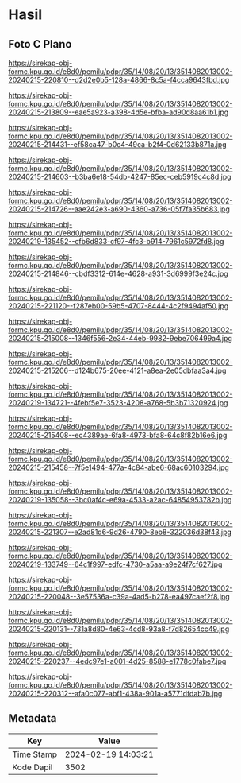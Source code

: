 # Hasil

## Foto C Plano

https://sirekap-obj-formc.kpu.go.id/e8d0/pemilu/pdpr/35/14/08/20/13/3514082013002-20240215-220810--d2d2e0b5-128a-4866-8c5a-f4cca9643fbd.jpg

https://sirekap-obj-formc.kpu.go.id/e8d0/pemilu/pdpr/35/14/08/20/13/3514082013002-20240215-213809--eae5a923-a398-4d5e-bfba-ad90d8aa61b1.jpg

https://sirekap-obj-formc.kpu.go.id/e8d0/pemilu/pdpr/35/14/08/20/13/3514082013002-20240215-214431--ef58ca47-b0c4-49ca-b2f4-0d62133b871a.jpg

https://sirekap-obj-formc.kpu.go.id/e8d0/pemilu/pdpr/35/14/08/20/13/3514082013002-20240215-214603--b3ba6e18-54db-4247-85ec-ceb5919c4c8d.jpg

https://sirekap-obj-formc.kpu.go.id/e8d0/pemilu/pdpr/35/14/08/20/13/3514082013002-20240215-214726--aae242e3-a690-4360-a736-05f7fa35b683.jpg

https://sirekap-obj-formc.kpu.go.id/e8d0/pemilu/pdpr/35/14/08/20/13/3514082013002-20240219-135452--cfb6d833-cf97-4fc3-b914-7961c5972fd8.jpg

https://sirekap-obj-formc.kpu.go.id/e8d0/pemilu/pdpr/35/14/08/20/13/3514082013002-20240215-214846--cbdf3312-614e-4628-a931-3d6999f3e24c.jpg

https://sirekap-obj-formc.kpu.go.id/e8d0/pemilu/pdpr/35/14/08/20/13/3514082013002-20240215-221120--f287eb00-59b5-4707-8444-4c2f9494af50.jpg

https://sirekap-obj-formc.kpu.go.id/e8d0/pemilu/pdpr/35/14/08/20/13/3514082013002-20240215-215008--1346f556-2e34-44eb-9982-9ebe706499a4.jpg

https://sirekap-obj-formc.kpu.go.id/e8d0/pemilu/pdpr/35/14/08/20/13/3514082013002-20240215-215206--d124b675-20ee-4121-a8ea-2e05dbfaa3a4.jpg

https://sirekap-obj-formc.kpu.go.id/e8d0/pemilu/pdpr/35/14/08/20/13/3514082013002-20240219-134721--4febf5e7-3523-4208-a768-5b3b71320924.jpg

https://sirekap-obj-formc.kpu.go.id/e8d0/pemilu/pdpr/35/14/08/20/13/3514082013002-20240215-215408--ec4389ae-6fa8-4973-bfa8-64c8f82b16e6.jpg

https://sirekap-obj-formc.kpu.go.id/e8d0/pemilu/pdpr/35/14/08/20/13/3514082013002-20240215-215458--7f5e1494-477a-4c84-abe6-68ac60103294.jpg

https://sirekap-obj-formc.kpu.go.id/e8d0/pemilu/pdpr/35/14/08/20/13/3514082013002-20240219-135058--3bc0af4c-e69a-4533-a2ac-64854953782b.jpg

https://sirekap-obj-formc.kpu.go.id/e8d0/pemilu/pdpr/35/14/08/20/13/3514082013002-20240215-221307--e2ad81d6-9d26-4790-8eb8-322036d38f43.jpg

https://sirekap-obj-formc.kpu.go.id/e8d0/pemilu/pdpr/35/14/08/20/13/3514082013002-20240219-133749--64c1f997-edfc-4730-a5aa-a9e24f7cf627.jpg

https://sirekap-obj-formc.kpu.go.id/e8d0/pemilu/pdpr/35/14/08/20/13/3514082013002-20240215-220048--3e57536a-c39a-4ad5-b278-ea497caef2f8.jpg

https://sirekap-obj-formc.kpu.go.id/e8d0/pemilu/pdpr/35/14/08/20/13/3514082013002-20240215-220131--731a8d80-4e63-4cd8-93a8-f7d82654cc49.jpg

https://sirekap-obj-formc.kpu.go.id/e8d0/pemilu/pdpr/35/14/08/20/13/3514082013002-20240215-220237--4edc97e1-a001-4d25-8588-e1778c0fabe7.jpg

https://sirekap-obj-formc.kpu.go.id/e8d0/pemilu/pdpr/35/14/08/20/13/3514082013002-20240215-220312--afa0c077-abf1-438a-901a-a5771dfdab7b.jpg


## Metadata

| Key        | Value               |
| ---------- | ------------------- |
| Time Stamp | 2024-02-19 14:03:21 |
| Kode Dapil | 3502                |



